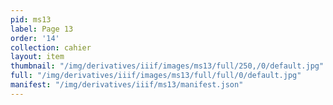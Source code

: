 ```yaml
---
pid: ms13
label: Page 13
order: '14'
collection: cahier
layout: item
thumbnail: "/img/derivatives/iiif/images/ms13/full/250,/0/default.jpg"
full: "/img/derivatives/iiif/images/ms13/full/full/0/default.jpg"
manifest: "/img/derivatives/iiif/ms13/manifest.json"
---
```


